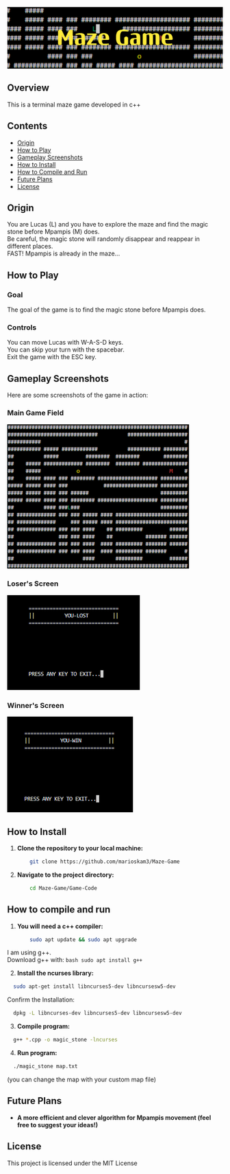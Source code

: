 ![ProjectLogo](/Logo-&-Screenshots/Maze_Game.png)

## Overview

This is a terminal maze game developed in c++

## Contents

- [Origin](#Origin)
- [How to Play](#How-to-play)
- [Gameplay Screenshots](#Gameplay-Screenshots)
- [How to Install](#How-to-Install)
- [How to Compile and Run](How-to-Compile-and-Run)
- [Future Plans](#Future-Plans)
- [License](#License)


## Origin

You are Lucas (L) and you have to explore the maze and find the magic stone before Mpampis (M) does.\
Be careful, the magic stone will randomly disappear and reappear in different places.\
FAST! Mpampis is already in the maze...

## How to Play

### Goal

The goal of the game is to find the magic stone before Mpampis does.

### Controls

You can move Lucas with W-A-S-D keys.\
You can skip your turn with the spacebar.\
Exit the game with the ESC key.


## Gameplay Screenshots

Here are some screenshots of the game in action:

### Main Game Field

![screenshot-1](/Logo-&-Screenshots/Screenshot_1.png)

### Loser's Screen

![screenshot-2](/Logo-&-Screenshots/Screenshot_2.png)

### Winner's Screen

![screenshot-3](/Logo-&-Screenshots/Screenshot_3.png)

## How to Install

1. **Clone the repository to your local machine:**
    ```bash
        git clone https://github.com/marioskam3/Maze-Game
    ```

2. **Navigate to the project directory:**
    ```bash
        cd Maze-Game/Game-Code
    ```

## How to compile and run

1. **You will need a c++ compiler:**
    ```bash
        sudo apt update && sudo apt upgrade
    ```

I am using g++.\
Download g++ with:
    ```bash
        sudo apt install g++
    ```

2. **Install the ncurses library:**
  ```bash
    sudo apt-get install libncurses5-dev libncursesw5-dev
  ```

  Confirm the Installation:
  ```bash
    dpkg -L libncurses-dev libncurses5-dev libncursesw5-dev
  ```
  

3. **Compile program:**

  ```bash
    g++ *.cpp -o magic_stone -lncurses
  ```

4. **Run program:**

  ```bash
    ./magic_stone map.txt 
  ```
  (you can change the map with your custom map file)

## Future Plans

- **A more efficient and clever algorithm for Mpampis movement (feel free to suggest your ideas!)**

## License

This project is licensed under the MIT License
